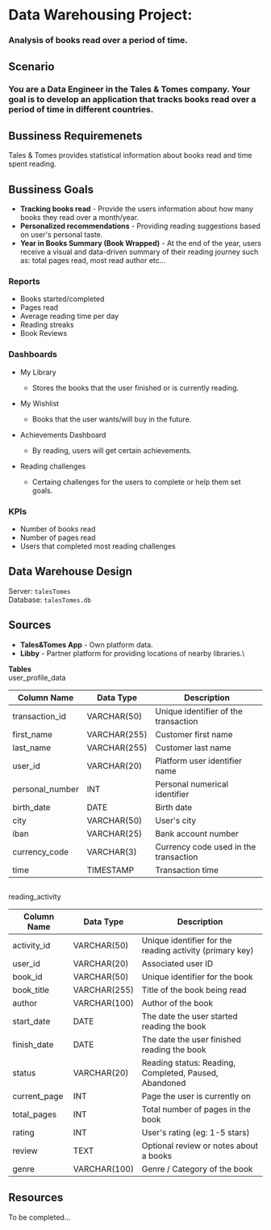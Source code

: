 # Data Warehousing Project:
### Analysis of books read over a period of time.

## Scenario
### You are a Data Engineer in the Tales & Tomes company. Your goal is to develop an application that tracks books read over a period of time in different countries.

## Bussiness Requiremenets
Tales & Tomes provides statistical information about books read and time spent reading.

## Bussiness Goals
- **Tracking books read** - Provide the users information about how many books they read over a month/year.
- **Personalized recommendations** - Providing reading suggestions based on user's personal taste.
- **Year in Books Summary (Book Wrapped)** - At the end of the year, users receive a visual and data-driven summary of their reading journey such as: total pages read, most read author etc...

### Reports
- Books started/completed
- Pages read
- Average reading time per day
- Reading streaks
- Book Reviews

### Dashboards
- My Library
    - Stores the books that the user finished or is currently reading.

- My Wishlist
    - Books that the user wants/will buy in the future.
- Achievements Dashboard
    - By reading, users will get certain achievements.

- Reading challenges
    - Certaing challenges for the users to complete or help them set goals.
### KPIs
- Number of books read
- Number of pages read
- Users that completed most reading challenges
##
## Data Warehouse Design
Server: `talesTomes`\
Database: `talesTomes.db`

## Sources
- **Tales&Tomes App** - Own platform data.
- **Libby** - Partner platform for providing locations of nearby libraries.\

**Tables**\
user_profile_data

| Column Name | Data Type | Description |
| ----- | ----- | ----- |
| transaction_id | VARCHAR(50) | Unique identifier of the transaction |
| first_name | VARCHAR(255) | Customer first name |
| last_name | VARCHAR(255) | Customer last name |
| user_id | VARCHAR(20) | Platform user identifier name |
| personal_number | INT | Personal numerical identifier |
| birth_date | DATE | Birth date |
| city | VARCHAR(50) | User's city |
| iban | VARCHAR(25) | Bank account number |
| currency_code | VARCHAR(3) | Currency code used in the transaction |
| time | TIMESTAMP | Transaction time |

##

reading_activity

| Column Name | Data Type | Description |
| ----- | ----- | ----- |
| activity_id | VARCHAR(50) | Unique identifier for the reading activity (primary key)|
| user_id | VARCHAR(20) | Associated user ID |
| book_id | VARCHAR(50) | Unique identifier for the book |
| book_title | VARCHAR(255) | Title of the book being read |
| author | VARCHAR(100) | Author of the book |
| start_date | DATE | The date the user started reading the book |
| finish_date | DATE | The date the user finished reading the book|
| status | VARCHAR(20) | Reading status: Reading, Completed, Paused, Abandoned |
| current_page | INT | Page the user is currently on
| total_pages | INT | Total number of pages in the book
| rating | INT | User's rating (eg: 1-5 stars)
| review | TEXT | Optional review or notes about a books
| genre | VARCHAR(100) | Genre / Category of the book

## Resources
To be completed...
